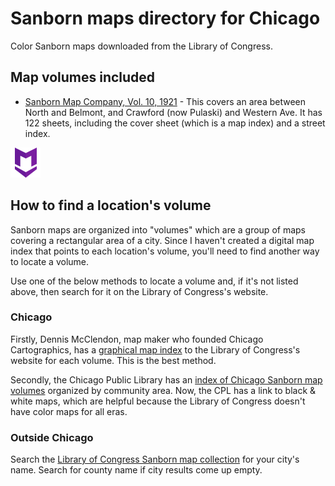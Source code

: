 # Sanborn maps directory for Chicago
Color Sanborn maps downloaded from the Library of Congress. 

## Map volumes included
- [Sanborn Map Company, Vol. 10, 1921](https://github.com/ChicagoCityscape/sanborn_maps/raw/master/Sanborn%20Map%20Company%2C%20Vol.%2010%2C%201921) - This covers an area between North and Belmont, and Crawford (now Pulaski) and Western Ave. It has 122 sheets, including the cover sheet (which is a map index) and a street index.

![alt text][sanborn_map_volume_10_1921]

[sanborn_map_volume_10_1921]: https://github.com/adam-p/markdown-here/raw/master/src/common/images/icon48.png "Map of Sanborn Map Company, Volume 10, 1921"

## How to find a location's volume
Sanborn maps are organized into "volumes" which are a group of maps covering a rectangular area of a city. Since I haven't created a digital map index that points to each location's volume, you'll need to find another way to locate a volume. 

Use one of the below methods to locate a volume and, if it's not listed above, then search for it on the Library of Congress's website.

### Chicago
Firstly, Dennis McClendon, map maker who founded Chicago Cartographics, has a [graphical map index](http://chicagoinmaps.com/LOCsanbornsguide.html) to the Library of Congress's website for each volume. This is the best method.

Secondly, the Chicago Public Library has an [index of Chicago Sanborn map volumes](https://www.chipublib.org/chicago-sanborn-maps-index/) organized by community area. Now, the CPL has a link to black & white maps, which are helpful because the Library of Congress doesn't have color maps for all eras.  

### Outside Chicago
Search the [Library of Congress Sanborn map collection](https://www.loc.gov/collections/sanborn-maps/) for your city's name. Search for county name if city results come up empty. 